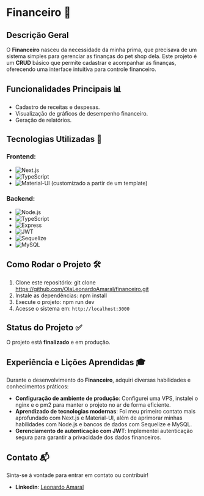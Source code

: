 # Financeiro 💼

## Descrição Geral
O **Financeiro** nasceu da necessidade da minha prima, que precisava de um sistema simples para gerenciar as finanças do pet shop dela. Este projeto é um **CRUD** básico que permite cadastrar e acompanhar as finanças, oferecendo uma interface intuitiva para controle financeiro.

## Funcionalidades Principais 📊
- Cadastro de receitas e despesas.
- Visualização de gráficos de desempenho financeiro.
- Geração de relatórios.

## Tecnologias Utilizadas 🚀
### **Frontend**:
- ![Next.js](https://img.shields.io/badge/Next.js-000?logo=nextdotjs&logoColor=white&style=flat-square)
- ![TypeScript](https://img.shields.io/badge/TypeScript-3178C6?logo=typescript&logoColor=white&style=flat-square)
- ![Material-UI](https://img.shields.io/badge/Material--UI-0081CB?logo=mui&logoColor=white&style=flat-square) (customizado a partir de um template)

### **Backend**:
- ![Node.js](https://img.shields.io/badge/Node.js-339933?logo=nodedotjs&logoColor=white&style=flat-square)
- ![TypeScript](https://img.shields.io/badge/TypeScript-3178C6?logo=typescript&logoColor=white&style=flat-square)
- ![Express](https://img.shields.io/badge/Express-000?logo=express&logoColor=white&style=flat-square) 
- ![JWT](https://img.shields.io/badge/JWT-000?logo=jsonwebtokens&logoColor=white&style=flat-square) 
- ![Sequelize](https://img.shields.io/badge/Sequelize-52B0E7?logo=sequelize&logoColor=white&style=flat-square) 
- ![MySQL](https://img.shields.io/badge/MySQL-4479A1?logo=mysql&logoColor=white&style=flat-square) 

## Como Rodar o Projeto 🛠️
1. Clone este repositório:
   git clone https://github.com/OlaLeonardoAmaral/financeiro.git
2. Instale as dependências:
   npm install
3. Execute o projeto:
   npm run dev
4. Acesse o sistema em: `http://localhost:3000`

## Status do Projeto ✅
O projeto está **finalizado** e em produção.

## Experiência e Lições Aprendidas 🎓
Durante o desenvolvimento do **Financeiro**, adquiri diversas habilidades e conhecimentos práticos:
- **Configuração de ambiente de produção**: Configurei uma VPS, instalei o nginx e o pm2 para manter o projeto no ar de forma eficiente.
- **Aprendizado de tecnologias modernas**: Foi meu primeiro contato mais aprofundado com Next.js e Material-UI, além de aprimorar minhas habilidades com Node.js e bancos de dados com Sequelize e MySQL.
- **Gerenciamento de autenticação com JWT**: Implementei autenticação segura para garantir a privacidade dos dados financeiros.

<!-- ## Capturas de Tela e Demonstrações 📸
Aqui estão algumas capturas de tela do sistema em funcionamento:

![Tela Principal](path/to/screenshot1.png)
![Gráficos Financeiros](path/to/screenshot2.png)
![Relatórios](path/to/screenshot3.gif) 

Acesse o sistema online: [https://financeiro.atlasoft.com.br/dashboard/customers](https://financeiro.atlasoft.com.br/dashboard/customers) -->

## Contato 📬
Sinta-se à vontade para entrar em contato ou contribuir!  
- **Linkedin**: [Leonardo Amaral](https://www.linkedin.com/in/leonardoamaraldev/)
